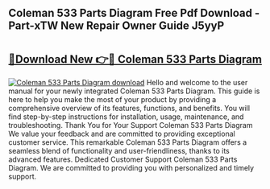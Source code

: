 ## Coleman 533 Parts Diagram Free Pdf Download - Part-xTW New Repair Owner Guide J5yyP

# <h2><a href="http://dfqd3v6.blite.top/?on=Coleman+533+Parts+Diagram">🔗Download New 👉🔴 Coleman 533 Parts Diagram</a></h2>

[![Coleman 533 Parts Diagram download](https://i.imgur.com/lujVjoI.png)](http://dfqd3v6.blite.top/?on=Coleman+533+Parts+Diagram)
Hello and welcome to the user manual for your newly integrated Coleman 533 Parts Diagram. This guide is here to help you make the most of your product by providing a comprehensive overview of its features, functions, and benefits. You will find step-by-step instructions for installation, usage, maintenance, and troubleshooting. Thank You for Your Support Coleman 533 Parts Diagram We value your feedback and are committed to providing exceptional customer service. This remarkable Coleman 533 Parts Diagram offers a seamless blend of functionality and user-friendliness, thanks to its advanced features. Dedicated Customer Support Coleman 533 Parts Diagram. We are committed to providing you with personalized and timely support.
